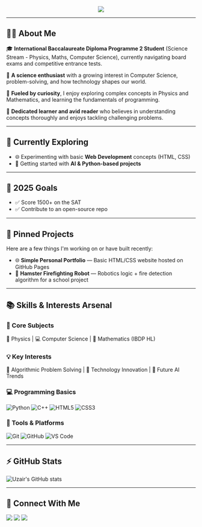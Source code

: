 <div align="center">
  <img src="https://capsule-render.vercel.app/api?text=Uzair&nbsp;Malik&animation=fadeIn&type=waving&color=gradient&height=200&fontSize=60&fontAlignY=35"/>
</div>

---

## 👨‍🎓 About Me

🎓 **International Baccalaureate Diploma Programme 2 Student** (Science Stream - Physics, Maths, Computer Science), currently navigating board exams and competitive entrance tests.

🔬 **A science enthusiast** with a growing interest in Computer Science, problem-solving, and how technology shapes our world.

🚀 **Fueled by curiosity**, I enjoy exploring complex concepts in Physics and Mathematics, and learning the fundamentals of programming.

📖 **Dedicated learner and avid reader** who believes in understanding concepts thoroughly and enjoys tackling challenging problems.

---

## 🌱 Currently Exploring

*   🌐 Experimenting with basic **Web Development** concepts (HTML, CSS)
*   🧠 Getting started with **AI & Python-based projects**

---

## 🎯 2025 Goals

- ✅ Score 1500+ on the SAT  
- ✅ Contribute to an open-source repo  

---

## 📌 Pinned Projects

Here are a few things I'm working on or have built recently:

- 🌐 **Simple Personal Portfolio** — Basic HTML/CSS website hosted on GitHub Pages
- 🤖 **Hamster Firefighting Robot** — Robotics logic + fire detection algorithm for a school project

---

## 📚 Skills & Interests Arsenal

### 📘 Core Subjects
🔬 Physics | 💻 Computer Science | 📐 Mathematics (IBDP HL)

### 💡 Key Interests
🧠 Algorithmic Problem Solving | 🚀 Technology Innovation | 🤖 Future AI Trends

### 💻 Programming Basics

![Python](https://img.shields.io/badge/Python-3776AB?style=for-the-badge&logo=python&logoColor=white)
![C++](https://img.shields.io/badge/C++-00599C?style=for-the-badge&logo=cplusplus&logoColor=white)
![HTML5](https://img.shields.io/badge/HTML5-E34F26?style=for-the-badge&logo=html5&logoColor=white)
![CSS3](https://img.shields.io/badge/CSS3-1572B6?style=for-the-badge&logo=css3&logoColor=white)

### 🧰 Tools & Platforms

![Git](https://img.shields.io/badge/Git-F05032?style=for-the-badge&logo=git&logoColor=white)
![GitHub](https://img.shields.io/badge/GitHub-181717?style=for-the-badge&logo=github&logoColor=white)
![VS Code](https://img.shields.io/badge/VS_Code-007ACC?style=for-the-badge&logo=visual-studio-code&logoColor=white)

---

## ⚡ GitHub Stats

![Uzair's GitHub stats](https://github-readme-stats.vercel.app/api?username=uzairmalik2007&show_icons=true&theme=tokyonight)

---

## 🔗 Connect With Me

[<img src="https://img.shields.io/badge/LinkedIn-blue?style=for-the-badge&logo=linkedin&logoColor=white"/>](https://www.linkedin.com/in/uzair-malik-28591735a)
[<img src="https://img.shields.io/badge/GitHub-181717?style=for-the-badge&logo=github&logoColor=white"/>](https://github.com/uzairmalik2007)
[<img src="https://img.shields.io/badge/Email-grey?style=for-the-badge&logo=gmail&logoColor=white"/>](mailto:uzair2007malik@gmail.com)
